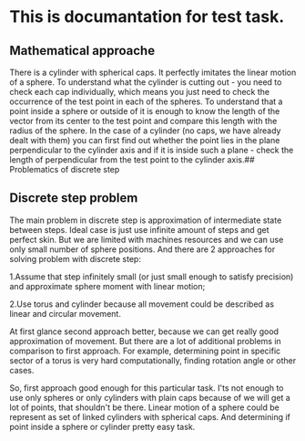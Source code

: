 # This is documantation for test task.
## Mathematical approache

There is a cylinder with spherical caps.
It perfectly imitates the linear motion of a sphere.
To understand what the cylinder is cutting out - you need to check each cap individually, which means you just need to check the occurrence of the test point in each of the spheres.
To understand that a point inside a sphere or outside of it is enough to know the length of the vector from its center to the test point and compare this length with the radius of the sphere.
In the case of a cylinder (no caps, we have already dealt with them) you can first find out whether the point lies in the plane perpendicular to the cylinder axis and if it is inside such a plane - check the length of perpendicular from the test point to the cylinder axis.## Problematics of discrete step

## Discrete step problem

The main problem in discrete step is approximation of intermediate state between steps.
Ideal case is just use infinite amount of steps and get perfect skin.
But we are limited with machines resources and we can use only small number of sphere positions.
And there are 2 approaches for solving problem with discrete step:

1.Assume that step infinitely small (or just small enough to satisfy precision) and approximate sphere moment with linear motion;

2.Use torus and cylinder because all movement could be described as linear and circular movement.

At first glance second approach better, because we can get really good approximation of movement.
But there are a lot of additional problems in comparison to first approach.
For example, determining point in specific sector of a torus is very hard computationally, finding rotation angle or other cases.

So, first approach good enough for this particular task.
I'ts not enough to use only spheres or only cylinders with plain caps because of we will get a lot of points, that shouldn't be there.
Linear motion of a sphere could be represent as set of linked cylinders with spherical caps.
And determining if point inside a sphere or cylinder pretty easy task.